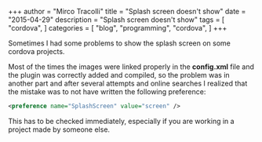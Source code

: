 +++
author = "Mirco Tracolli"
title = "Splash screen doesn't show"
date = "2015-04-29"
description = "Splash screen doesn't show"
tags = [
    "cordova",
]
categories = [
    "blog",
    "programming",
    "cordova",
]
+++

Sometimes I had some problems to show the splash screen on some cordova projects.

Most of the times the images were linked properly in the **config.xml** file
and the plugin was correctly added and compiled,
so the problem was in another part and after several attempts and online 
searches I realized that the mistake was to not have written the
following preference:

```xml
<preference name="SplashScreen" value="screen" />
```

This has to be checked immediately, especially if you are working in a 
project made by someone else.
